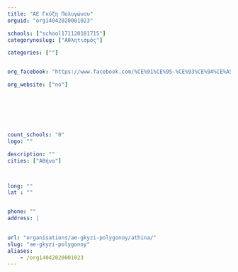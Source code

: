 ```yaml
---
title: "ΑΕ Γκύζη Πολυγώνου"
orguid: "org14042020001023"

schools: ["school171120181715"]
categorynoslug: ["Αθλητισμός"]

categories: [""]


org_facebook: "https://www.facebook.com/%CE%91%CE%95-%CE%93%CE%9A%CE%A5%CE%96%CE%97-%CE%A0%CE%9F%CE%9B%CE%A5%CE%93%CE%A9%CE%9D%CE%9F%CE%A5-449860218437758/"

org_website: ["no"]







count_schools: "0"
logo: ""

description: ""
cities: ["Αθήνα"]



long: ""
lat : ""


phone: ""
address: |
    

url: "organisations/ae-gkyzi-polygonoy/athina/"
slug: "ae-gkyzi-polygonoy"
aliases:
    - /org14042020001023
---
```



